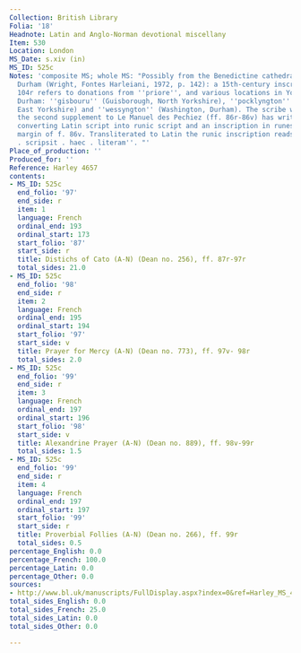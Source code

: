 ```yaml
---
Collection: British Library
Folia: '18'
Headnote: Latin and Anglo-Norman devotional miscellany
Item: 530
Location: London
MS_Date: s.xiv (in)
MS_ID: 525c
Notes: 'composite MS; whole MS: "Possibly from the Benedictine cathedral priory of
  Durham (Wright, Fontes Harleiani, 1972, p. 142): a 15th-century inscription on f.
  104r refers to donations from ''priore'', and various locations in Yorkshire and
  Durham: ''gisbouru'' (Guisborough, North Yorkshire), ''pocklyngton'' (Pocklington,
  East Yorkshire) and ''wessyngton'' (Washington, Durham). The scribe who has copied
  the second supplement to Le Manuel des Pechiez (ff. 86r-86v) has written a key for
  converting Latin script into runic script and an inscription in runes in the lower
  margin of f. 86v. Transliterated to Latin the runic inscription reads: ''nicholas
  . scripsit . haec . literam''. "'
Place_of_production: ''
Produced_for: ''
Reference: Harley 4657
contents:
- MS_ID: 525c
  end_folio: '97'
  end_side: r
  item: 1
  language: French
  ordinal_end: 193
  ordinal_start: 173
  start_folio: '87'
  start_side: r
  title: Distichs of Cato (A-N) (Dean no. 256), ff. 87r-97r
  total_sides: 21.0
- MS_ID: 525c
  end_folio: '98'
  end_side: r
  item: 2
  language: French
  ordinal_end: 195
  ordinal_start: 194
  start_folio: '97'
  start_side: v
  title: Prayer for Mercy (A-N) (Dean no. 773), ff. 97v- 98r
  total_sides: 2.0
- MS_ID: 525c
  end_folio: '99'
  end_side: r
  item: 3
  language: French
  ordinal_end: 197
  ordinal_start: 196
  start_folio: '98'
  start_side: v
  title: Alexandrine Prayer (A-N) (Dean no. 889), ff. 98v-99r
  total_sides: 1.5
- MS_ID: 525c
  end_folio: '99'
  end_side: r
  item: 4
  language: French
  ordinal_end: 197
  ordinal_start: 197
  start_folio: '99'
  start_side: r
  title: Proverbial Follies (A-N) (Dean no. 266), ff. 99r
  total_sides: 0.5
percentage_English: 0.0
percentage_French: 100.0
percentage_Latin: 0.0
percentage_Other: 0.0
sources:
- http://www.bl.uk/manuscripts/FullDisplay.aspx?index=0&ref=Harley_MS_4657
total_sides_English: 0.0
total_sides_French: 25.0
total_sides_Latin: 0.0
total_sides_Other: 0.0

---
```

